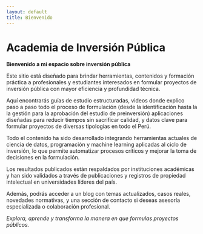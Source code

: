 ```yaml
---
layout: default
title: Bienvenido
---
```


<link rel="stylesheet" href="/assets/css/style.css">

# Academia de Inversión Pública

**Bienvenido a mi espacio sobre inversión pública**

Este sitio está diseñado para brindar herramientas, contenidos y formación práctica a profesionales y estudiantes interesados en formular proyectos de inversión pública con mayor eficiencia y profundidad técnica.

Aquí encontrarás guías de estudio estructuradas, videos donde explico paso a paso todo el proceso de formulación (desde la identificación hasta la la gestión para la aprobación del estudio de preinversión) aplicaciones diseñadas para reducir tiempos sin sacrificar calidad, y datos clave para formular proyectos de diversas tipologías en todo el Perú.

Todo el contenido ha sido desarrollado integrando herramientas actuales de ciencia de datos, programación y machine learning aplicadas al ciclo de inversión, lo que permite automatizar procesos críticos y mejorar la toma de decisiones en la formulación.

Los resultados publicados están respaldados por instituciones académicas y han sido validados a través de publicaciones y registros de propiedad intelectual en universidades líderes del país.

Además, podrás acceder a un blog con temas actualizados, casos reales, novedades normativas, y una sección de contacto si deseas asesoría especializada o colaboración profesional.

*Explora, aprende y transforma la manera en que formulas proyectos públicos.*



